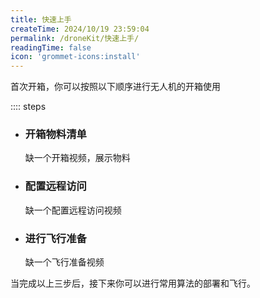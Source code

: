 ```yaml
---
title: 快速上手
createTime: 2024/10/19 23:59:04
permalink: /droneKit/快速上手/
readingTime: false
icon: 'grommet-icons:install'
---
```


首次开箱，你可以按照以下顺序进行无人机的开箱使用


:::: steps

- ### 开箱物料清单

    <!-- TODO(Derkai): 缺一个开箱视频，展示物料 -->
    缺一个开箱视频，展示物料

- ### 配置远程访问

    <!-- TODO(Derkai): 缺一个配置远程访问视频 -->
    缺一个配置远程访问视频

- ### 进行飞行准备

    <!-- TODO(Derkai): 缺一个飞行准备视频 -->
    缺一个飞行准备视频

当完成以上三步后，接下来你可以进行常用算法的部署和飞行。
